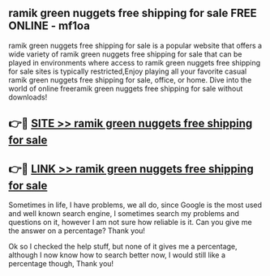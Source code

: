 ## ramik green nuggets free shipping for sale FREE ONLINE - mf1oa

ramik green nuggets free shipping for sale is a popular website that offers a wide variety of ramik green nuggets free shipping for sale that can be played in environments where access to ramik green nuggets free shipping for sale sites is typically restricted,Enjoy playing all your favorite casual ramik green nuggets free shipping for sale, office, or home. Dive into the world of online freeramik green nuggets free shipping for sale without downloads!

## 👉🔴 [SITE >> ramik green nuggets free shipping for sale](http://news.freeplayer.one?title=ramik_green_nuggets_free_shipping_for_sale&ref=FRRE)

## 👉🔴 [LINK >> ramik green nuggets free shipping for sale](http://news.freeplayer.one?title=ramik_green_nuggets_free_shipping_for_sale&ref=FREE)

Sometimes in life, I have problems, we all do, since Google is the most used and well known search engine, I sometimes search my problems and questions on it, however I am not sure how reliable is it. Can you give me the answer on a percentage? Thank you!

Ok so I checked the help stuff, but none of it gives me a percentage, although I now know how to search better now, I would still like a percentage though, Thank you!